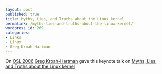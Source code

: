 ```yaml
---
layout: post
published: true
title: Myths, Lies, and Truths about the Linux kernel
permalink: /myths-lies-and-truths-about-the-linux-kernel/
wordpress_id: 269
categories:
- Links
- Linux
- Greg Kroah-Hartman
---
```

On <a href="http://www.linuxsymposium.org/2006/">OSL 2006</a> <a href="http://www.kroah.com/log/">Greg Kroah-Hartman</a> gave this keynote talk on <a href="http://www.kroah.com/log/linux/ols_2006_keynote.html">Myths, Lies, and Truths about the Linux kernel</a>

